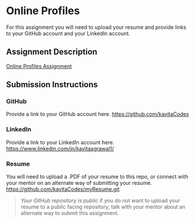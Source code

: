 # Online Profiles

For this assignment you will need to upload your resume and provide links to your GitHub account and your LinkedIn account.

## Assignment Description

[Online Profiles Assignment](https://education.launchcode.org/liftoff/modules/assignments/online-profiles)

## Submission Instructions

### GitHub

Provide a link to your GitHub account here.
https://github.com/kavitaCodes

### LinkedIn

Provide a link to your LinkedIn account here.
https://www.linkedin.com/in/kavitaagrawal1/

### Resume

You will need to upload a .PDF of your resume to this repo, or connect with your mentor on an alternate way of submitting your resume.
https://github.com/kavitaCodes/myResume.git

> _Your GitHub repository is public_ if you do not want to upload your resume to a public facing repository, talk with your mentor about an alternate way to submit this assignment.

